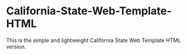 # California-State-Web-Template-HTML
This is the simple and lightweight California State Web Template HTML version.
